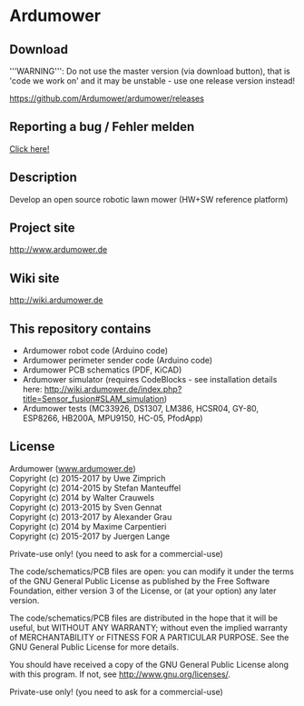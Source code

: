 # Ardumower

## Download
'''WARNING''': Do not use the master version (via download button), that is 'code we work on' and it may be unstable - use one release version instead!

https://github.com/Ardumower/ardumower/releases

## Reporting a bug / Fehler melden
[Click here!](https://github.com/Ardumower/ardumower/issues/new?title=Error+XYZ+%2F+Fehler+XYZ&body=Please+always+fill-in+below%2FBitte+unbedingt+ausf%C3%BCllen%21%0D%0A%0D%0A--English--%0D%0AYour+battery+voltage+%2812v%2C+24v%29%3A+24v%0D%0AYour+gear+motor+%28Ardumower%2C+other%29%3A+Ardumower+motor%0D%0AYour+Ardumower+software+version+%28pfodApp-%3EInfo%29%3A+890%0D%0AYour+Arduino+%28Mega+or+Due%29%3A+Mega+2560%0D%0AYour+PCB+version+%28printed+on+PCB%29%3A+0.5%0D%0AYour+PCB+mounted+parts+configuration+%28default+or+custom+and+how%29%3A+default%0D%0AOdometry+sensor+%28yes%2Fno%29%3F+yes%0D%0AArdumower+chassis+%28yes%2Fno%29%3F+yes%0D%0AExact+error+description%3A+...+%0D%0A%0D%0A--Deutsch--%0D%0ADeine+Akku-Spannung+%2812v%2C+24v%29%3A+24v%0D%0ADein+Antriebsmotor+%28Ardumower%2C+anderer%29%3A+Ardumower+Motor%0D%0ADeine+Ardumower-Software+Version%3A+%28pfodApp-%3EInfo%29%3A+890%0D%0ADeine+PCB-Version+%28siehe+Aufdruck%29%3A+0.5%0D%0ADein+Arduino+%28Mega+oder+Due%29%3A+Mega+2560%0D%0ADeine+PCB+Bauteilbest%C3%BCckung+%28Standard+oder+abweichend+und+wie%29%3A+Standard%0D%0AOdometrie+sensor+%28ja%2Fnein%29%3F+ja%0D%0AArdumower+Chassis+%28ja%2Fnein%29%3F+ja%0D%0AGenaue+Fehlerbeschreibung%3A+...%0D%0A) 

## Description
Develop an open source robotic lawn mower (HW+SW reference platform)

## Project site
http://www.ardumower.de

## Wiki site
http://wiki.ardumower.de

## This repository contains
* Ardumower robot code (Arduino code)
* Ardumower perimeter sender code (Arduino code)
* Ardumower PCB schematics (PDF, KiCAD)
* Ardumower simulator (requires CodeBlocks - see installation details here:  http://wiki.ardumower.de/index.php?title=Sensor_fusion#SLAM_simulation)
* Ardumower tests (MC33926, DS1307, LM386, HCSR04, GY-80, ESP8266, HB200A, MPU9150, HC-05, PfodApp)

## License
Ardumower (www.ardumower.de)
<br>Copyright (c) 2015-2017 by Uwe Zimprich
<br>Copyright (c) 2014-2015 by Stefan Manteuffel
<br>Copyright (c) 2014 by Walter Crauwels
<br>Copyright (c) 2013-2015 by Sven Gennat
<br>Copyright (c) 2013-2017 by Alexander Grau
<br>Copyright (c) 2014 by Maxime Carpentieri
<br>Copyright (c) 2015-2017 by Juergen Lange    

Private-use only! (you need to ask for a commercial-use)
 
The code/schematics/PCB files are open: you can modify it under the terms of the 
GNU General Public License as published by the Free Software Foundation, 
either version 3 of the License, or (at your option) any later version.

The code/schematics/PCB files are distributed in the hope that it will be useful,
but WITHOUT ANY WARRANTY; without even the implied warranty of
MERCHANTABILITY or FITNESS FOR A PARTICULAR PURPOSE.  See the
GNU General Public License for more details.

You should have received a copy of the GNU General Public License
along with this program.  If not, see <http://www.gnu.org/licenses/>.

Private-use only! (you need to ask for a commercial-use)

